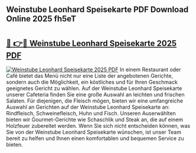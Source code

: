 ## Weinstube Leonhard Speisekarte PDF Download Online 2025 fh5eT

# <h2><a href="http://gcbmr0.nevu.top/?p=Weinstube+Leonhard+Speisekarte">🔗 👉🔴 Weinstube Leonhard Speisekarte 2025 PDF</a></h2>

[![Weinstube Leonhard Speisekarte 2025 PDF](https://i.imgur.com/dBaPXMq.png)](http://gcbmr0.nevu.top/?p=Weinstube+Leonhard+Speisekarte)
In einem Restaurant oder Café bietet das Menü nicht nur eine Liste der angebotenen Gerichte, sondern auch die Möglichkeit, ein köstliches und für Ihren Geschmack geeignetes Gericht zu wählen. Auf der Weinstube Leonhard Speisekarte unserer Cafeteria finden Sie eine große Auswahl an leichten und frischen Salaten. Für diejenigen, die Fleisch mögen, bieten wir eine umfangreiche Auswahl an Gerichten auf der Weinstube Leonhard Speisekarte an: Rindfleisch, Schweinefleisch, Huhn und Fisch. Unseren Auserwählten bieten wir Gourmet-Gerichte wie Schaschlik und Steak an, die auf einem Holzfeuer zubereitet werden. Wenn Sie sich nicht entscheiden können, was Sie von der Weinstube Leonhard Speisekarte wünschen, ist unser Team bereit zu helfen und Ihnen einen komfortablen und bequemen Service zu bieten.
